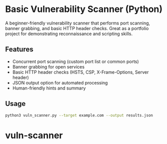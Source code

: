 # Basic Vulnerability Scanner (Python)

A beginner-friendly vulnerability scanner that performs port scanning, banner grabbing, and basic HTTP header checks. Great as a portfolio project for demonstrating reconnaissance and scripting skills.

## Features

- Concurrent port scanning (custom port list or common ports)
- Banner grabbing for open services
- Basic HTTP header checks (HSTS, CSP, X-Frame-Options, Server header)
- JSON output option for automated processing
- Human-friendly hints and summary

## Usage

```bash
python3 vuln_scanner.py --target example.com --output results.json
```
# vuln-scanner
